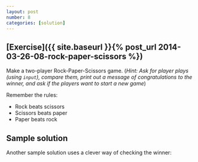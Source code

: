 ```yaml
---
layout: post
number: 8
categories: [solution]
---
```


## [Exercise]({{ site.baseurl }}{% post_url 2014-03-26-08-rock-paper-scissors %})

Make a two-player Rock-Paper-Scissors game. (_Hint: Ask for player plays (using `input`), compare them, print out a message of congratulations to the winner, and ask if the players want to start a new game_)

Remember the rules: 

* Rock beats scissors
* Scissors beats paper
* Paper beats rock

## Sample solution

<script src="https://gist.github.com/redice99/21ceca1561519f5a12bc.js"></script>

Another sample solution uses a clever way of checking the winner:

<script src="https://gist.github.com/springtan/6f579c3160bdcac2a0df.js"></script>